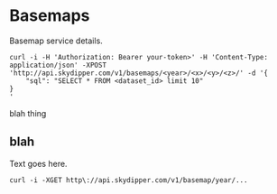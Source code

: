 # Basemaps

Basemap service details.

```shell
curl -i -H 'Authorization: Bearer your-token>' -H 'Content-Type: application/json' -XPOST 'http://api.skydipper.com/v1/basemaps/<year>/<x>/<y>/<z>/' -d '{
    "sql": "SELECT * FROM <dataset_id> limit 10"
}
'
```



<aside class="notice">
blah thing
</aside>

## blah

Text goes here.

```shell
curl -i -XGET http\://api.skydipper.com/v1/basemap/year/...
```

